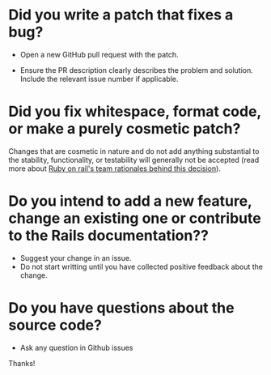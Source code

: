 # **Did you write a patch that fixes a bug?**

* Open a new GitHub pull request with the patch.

* Ensure the PR description clearly describes the problem and solution. Include the relevant issue number if applicable.

# **Did you fix whitespace, format code, or make a purely cosmetic patch?**

Changes that are cosmetic in nature and do not add anything substantial to the stability, functionality, or testability will generally not be accepted (read more about [Ruby on rail's team rationales behind this decision](https://github.com/rails/rails/pull/13771#issuecomment-32746700)).

# **Do you intend to add a new feature, change an existing one or contribute to the Rails documentation??**

* Suggest your change in an issue.
* Do not start writting until you have collected positive feedback about the change.

# **Do you have questions about the source code?**

* Ask any question in Github issues

Thanks!
